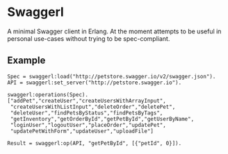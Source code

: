 # Swaggerl

A minimal Swagger client in Erlang. At the moment attempts to be useful in personal use-cases without trying to be spec-compliant.


## Example

```
Spec = swaggerl:load("http://petstore.swagger.io/v2/swagger.json").
API = swaggerl:set_server("http://petstore.swagger.io").

swaggerl:operations(Spec).
["addPet","createUser","createUsersWithArrayInput",
 "createUsersWithListInput","deleteOrder","deletePet",
 "deleteUser","findPetsByStatus","findPetsByTags",
 "getInventory","getOrderById","getPetById","getUserByName",
 "loginUser","logoutUser","placeOrder","updatePet",
 "updatePetWithForm","updateUser","uploadFile"]

Result = swaggerl:op(API, "getPetById", [{"petId", 0}]).
```
